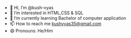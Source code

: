 - 👋 Hi, I’m @kush-vyas
- 👀 I’m interested in HTML,CSS & SQL
- 🌱 I’m currently learning Bachelor of computer application
- 📫 How to reach me kushvyas35@gmail.com
- 😄 Pronouns: He/Him


<!---
kush-vyas/kush-vyas is a ✨ special ✨ repository because its `README.md` (this file) appears on your GitHub profile.
You can click the Preview link to take a look at your changes.
--->
